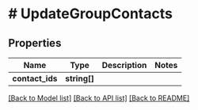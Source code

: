 # # UpdateGroupContacts

## Properties

Name | Type | Description | Notes
------------ | ------------- | ------------- | -------------
**contact_ids** | **string[]** |  |

[[Back to Model list]](../../README#models) [[Back to API list]](../../README#endpoints) [[Back to README]](../../README)
